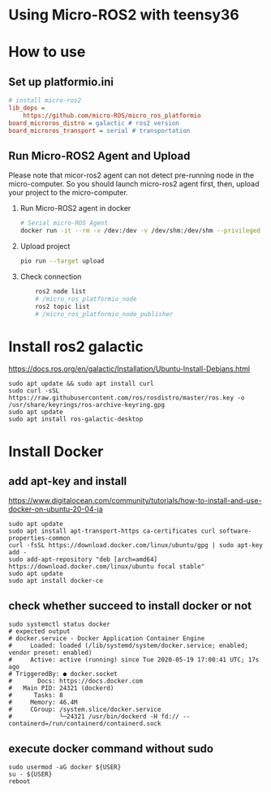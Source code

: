 # Using Micro-ROS2 with teensy36

# How to use
## Set up platformio.ini
```ini
# install micro-ros2
lib_deps =
    https://github.com/micro-ROS/micro_ros_platformio
board_microros_distro = galactic # ros2 version
board_microros_transport = serial # transportation
```

## Run Micro-ROS2 Agent and Upload 
Please note that micor-ros2 agent can not detect pre-running node in the micro-computer. So you should launch micro-ros2 agent first, then, upload your project to the micro-computer.

1. Run Micro-ROS2 agent in docker
    ```bash
    # Serial micro-ROS Agent
    docker run -it --rm -v /dev:/dev -v /dev/shm:/dev/shm --privileged --net=host microros/micro-ros-agent:$ROS_DISTRO serial --dev /dev/ttyACM0 -v6
    ```

2. Upload project
    ```bash
    pio run --target upload
    ```
3. Check connection
    ```bash
        ros2 node list
        # /micro_ros_platformio_node
        ros2 topic list
        # /micro_ros_platformio_node_publisher
    ```

# Install ros2 galactic
https://docs.ros.org/en/galactic/Installation/Ubuntu-Install-Debians.html
```
sudo apt update && sudo apt install curl
sudo curl -sSL https://raw.githubusercontent.com/ros/rosdistro/master/ros.key -o /usr/share/keyrings/ros-archive-keyring.gpg
sudo apt update
sudo apt install ros-galactic-desktop
```

# Install Docker

## add apt-key and install 
https://www.digitalocean.com/community/tutorials/how-to-install-and-use-docker-on-ubuntu-20-04-ja
```
sudo apt update
sudo apt install apt-transport-https ca-certificates curl software-properties-common
curl -fsSL https://download.docker.com/linux/ubuntu/gpg | sudo apt-key add -
sudo add-apt-repository "deb [arch=amd64] https://download.docker.com/linux/ubuntu focal stable"
sudo apt update
sudo apt install docker-ce
```

## check whether succeed to install docker or not
```
sudo systemctl status docker
# expected output 
# docker.service - Docker Application Container Engine
#     Loaded: loaded (/lib/systemd/system/docker.service; enabled; vendor preset: enabled)
#     Active: active (running) since Tue 2020-05-19 17:00:41 UTC; 17s ago
# TriggeredBy: ● docker.socket
#       Docs: https://docs.docker.com
#   Main PID: 24321 (dockerd)
#      Tasks: 8
#     Memory: 46.4M
#     CGroup: /system.slice/docker.service
#             └─24321 /usr/bin/dockerd -H fd:// --containerd=/run/containerd/containerd.sock
```

## execute docker command without sudo 
```
sudo usermod -aG docker ${USER}
su - ${USER}
reboot
```